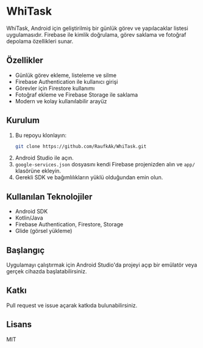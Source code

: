 # WhiTask

WhiTask, Android için geliştirilmiş bir günlük görev ve yapılacaklar listesi uygulamasıdır. Firebase ile kimlik doğrulama, görev saklama ve fotoğraf depolama özellikleri sunar.

## Özellikler
- Günlük görev ekleme, listeleme ve silme
- Firebase Authentication ile kullanıcı girişi
- Görevler için Firestore kullanımı
- Fotoğraf ekleme ve Firebase Storage ile saklama
- Modern ve kolay kullanılabilir arayüz

## Kurulum
1. Bu repoyu klonlayın:
	```bash
	git clone https://github.com/RaufkAk/WhiTask.git
	```
2. Android Studio ile açın.
3. `google-services.json` dosyasını kendi Firebase projenizden alın ve `app/` klasörüne ekleyin.
4. Gerekli SDK ve bağımlılıkların yüklü olduğundan emin olun.

## Kullanılan Teknolojiler
- Android SDK
- Kotlin/Java
- Firebase Authentication, Firestore, Storage
- Glide (görsel yükleme)

## Başlangıç
Uygulamayı çalıştırmak için Android Studio'da projeyi açıp bir emülatör veya gerçek cihazda başlatabilirsiniz.

## Katkı
Pull request ve issue açarak katkıda bulunabilirsiniz.

## Lisans
MIT